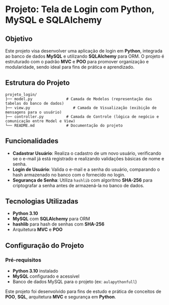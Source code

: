 
# Projeto: Tela de Login com Python, MySQL e SQLAlchemy

## Objetivo

Este projeto visa desenvolver uma aplicação de login em **Python**, integrada ao banco de dados **MySQL** e utilizando **SQLAlchemy** para ORM. O projeto é estruturado com o padrão **MVC** e **POO** para promover organização e modularidade, sendo ideal para fins de prática e aprendizado.

## Estrutura do Projeto

```plaintext
projeto_login/
├── model.py               # Camada de Modelos (representação das tabelas do banco de dados)
├── view.py                   # Camada de Visualização (exibição de mensagens para o usuário)
├── controller.py          # Camada de Controle (lógica de negócio e comunicação entre Model e View)
└── README.md              # Documentação do projeto
```

## Funcionalidades

- **Cadastrar Usuário**: Realiza o cadastro de um novo usuário, verificando se o e-mail já está registrado e realizando validações básicas de nome e senha.
- **Login de Usuário**: Valida o e-mail e a senha do usuário, comparando o hash armazenado no banco com o fornecido no login.
- **Segurança de Senha**: Utiliza `hashlib` com algoritmo **SHA-256** para criptografar a senha antes de armazená-la no banco de dados.

## Tecnologias Utilizadas

- **Python 3.10**
- **MySQL** com **SQLAlchemy** para ORM
- **hashlib** para hash de senhas com **SHA-256**
- Arquitetura **MVC** e **POO**

## Configuração do Projeto

### Pré-requisitos

- **Python 3.10** instalado
- **MySQL** configurado e acessível
- Banco de dados MySQL para o projeto (ex: `aulapythonfull`)

Este projeto foi desenvolvido para fins de estudo e prática de conceitos de **POO**, **SQL**, arquitetura **MVC** e segurança em **Python**. 
